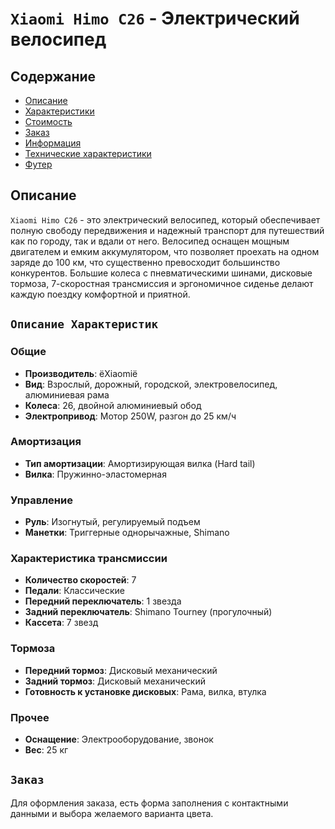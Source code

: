 # `Xiaomi Himo C26` - Электрический велосипед

## Содержание
- [Описание](#описание)
- [Характеристики](#характеристики)
- [Стоимость](#стоимость)
- [Заказ](#заказ)
- [Информация](#информация)
- [Технические характеристики](#технические-характеристики)
- [Футер](#футер)

## Описание

`Xiaomi Himo C26` - это электрический велосипед, который обеспечивает полную свободу передвижения и надежный транспорт для путешествий как по городу, так и вдали от него. Велосипед оснащен мощным двигателем и емким аккумулятором, что позволяет проехать на одном заряде до 100 км, что существенно превосходит большинство конкурентов. Большие колеса с пневматическими шинами, дисковые тормоза, 7-скоростная трансмиссия и эргономичное сиденье делают каждую поездку комфортной и приятной.

## `Описание Характеристик`

### Общие
- **Производитель**: ёXiaomiё
- **Вид**: Взрослый, дорожный, городской, электровелосипед, алюминиевая рама
- **Колеса**: 26, двойной алюминиевый обод
- **Электропривод**: Мотор 250W, разгон до 25 км/ч

### Амортизация
- **Тип амортизации**: Амортизирующая вилка (Hard tail)
- **Вилка**: Пружинно-эластомерная

### Управление
- **Руль**: Изогнутый, регулируемый подъем
- **Манетки**: Триггерные однорычажные, Shimano

### Характеристика трансмиссии
- **Количество скоростей**: 7
- **Педали**: Классические
- **Передний переключатель**: 1 звезда
- **Задний переключатель**: Shimano Tourney (прогулочный)
- **Кассета**: 7 звезд

### Тормоза
- **Передний тормоз**: Дисковый механический
- **Задний тормоз**: Дисковый механический
- **Готовность к установке дисковых**: Рама, вилка, втулка

### Прочее
- **Оснащение**: Электрооборудование, звонок
- **Вес**: 25 кг

## `Заказ`

Для оформления заказа, есть форма заполнения с контактными данными и выбора желаемого варианта цвета.

